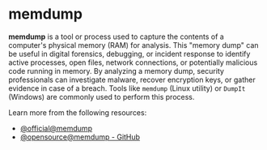 # memdump

**memdump** is a tool or process used to capture the contents of a computer's physical memory (RAM) for analysis. This "memory dump" can be useful in digital forensics, debugging, or incident response to identify active processes, open files, network connections, or potentially malicious code running in memory. By analyzing a memory dump, security professionals can investigate malware, recover encryption keys, or gather evidence in case of a breach. Tools like `memdump` (Linux utility) or `DumpIt` (Windows) are commonly used to perform this process.

Learn more from the following resources:

- [@official@memdump](https://www.kali.org/tools/memdump/)
- [@opensource@memdump - GitHub](https://github.com/tchebb/memdump)